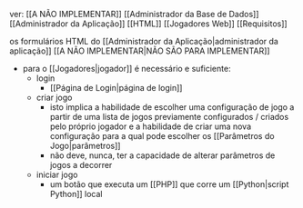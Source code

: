 ver:
	[[A NÃO IMPLEMENTAR]]
	[[Administrador da Base de Dados]]
	[[Administrador da Aplicação]]
	[[HTML]]
	[[Jogadores Web]]
	[[Requisitos]]

os formulários HTML do [[Administrador da Aplicação|administrador da aplicação]] [[A NÃO IMPLEMENTAR|NÃO SÃO PARA IMPLEMENTAR]]

- para o [[Jogadores|jogador]] é necessário e suficiente:
	- login 
		- [[Página de Login|página de login]] 
	- criar jogo 
		- isto implica a habilidade de escolher uma configuração de jogo a partir de uma lista de jogos previamente configurados / criados pelo próprio jogador e a habilidade de criar uma nova configuração para a qual pode escolher os [[Parâmetros do Jogo|parâmetros]] 
		- não deve, nunca, ter a capacidade de alterar parâmetros de jogos a decorrer
	- iniciar jogo
		- um botão que executa um [[PHP]] que corre um [[Python|script Python]] local